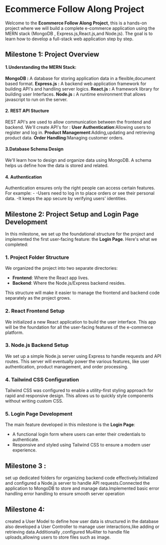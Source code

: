# Ecommerce Follow Along Project
 Welcome to the **Ecommerce Follow Along Project**, this is a hands-on project where we will build a complete e-commerce application using the MERN stack (MongoDB , Express.js,React.js,and Node.js). The goal is to learn how to develop a full-stack web application step by step.


 ## Milestone  1: Project Overview

 #### 1.Understanding the MERN Stack:
  **MongoDB :** A database for storing application data in a flexible,document based format.
  **Express.js :** A backend web application framework for building API's and handling server logics.
  **React.js :** A framework library for building user Interfaces.
  **Node.js :** A runtime environment that allows javascript to run on the server.

  #### 2. REST API Stucture
  REST API's are used to allow communication between the frontend and backend.
  We'll create API's for :
  **User Authentication**:Allowing users to register and log in.
  **Product Management**:Adding,updating and retrieving product data.
  **Order Handling**:Managing customer orders.

  #### 3.Database Schema Design
  We'll learn how to design and organize data using MongoDB. A schema helps us define how the data is stored and related.


  #### 4. Authentication
Authentication ensures only the right people can access certain features. For example: - 
-Users need to log in to place orders or see their personal data.
-It keeps the app secure by verifying users' identities.

## Milestone 2: Project Setup and Login Page Development

In this milestone, we set up the foundational structure for the project and implemented the first user-facing feature: the **Login Page**. Here's what we completed:

### 1. **Project Folder Structure**
We organized the project into two separate directories:
- **Frontend**: Where the React app lives.
- **Backend**: Where the Node.js/Express backend resides.

This structure will make it easier to manage the frontend and backend code separately as the project grows.

### 2. **React Frontend Setup**
We initialized a new React application to build the user interface. This app will be the foundation for all the user-facing features of the e-commerce platform.

### 3. **Node.js Backend Setup**
We set up a simple Node.js server using Express to handle requests and API routes. This server will eventually power the various features, like user authentication, product management, and order processing.

### 4. **Tailwind CSS Configuration**
Tailwind CSS was configured to enable a utility-first styling approach for rapid and responsive design. This allows us to quickly style components without writing custom CSS.

### 5. **Login Page Development**
The main feature developed in this milestone is the **Login Page**:
- A functional login form where users can enter their credentials to authenticate.
- Responsive and styled using Tailwind CSS to ensure a modern user experience.



## Milestone 3 :
set up dedicated folders for organizing backend code effectively.Initialized and configured a Node.js server to handle API requests.Connected the application to MongoDB to store and manage data.Implemented basic error handling error handling to ensure smooth server operation

## Milestone 4:
created a User Model to define how user data is structured in the database also developed a User Controller to manage user interactions,like adding or retrieving data.Additionally ,configured Mu4lter to handle file uploads,allowing users to store files such as image.

